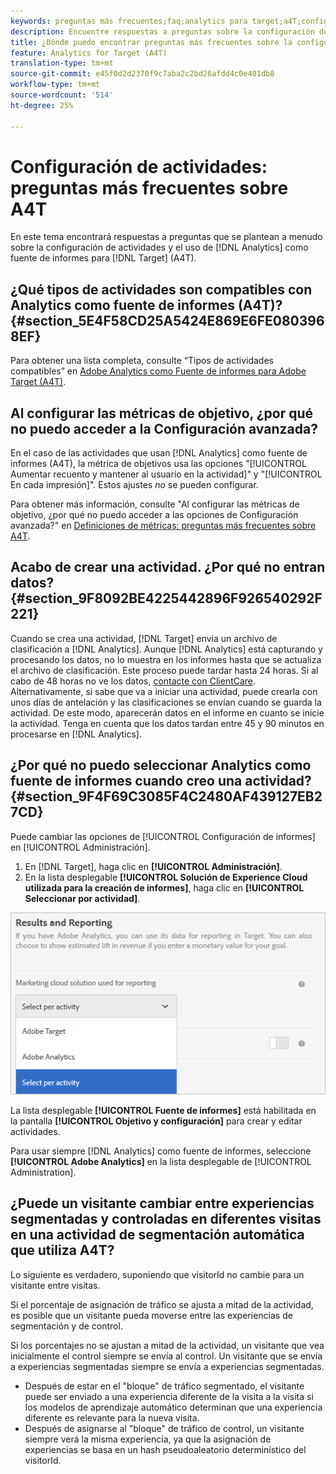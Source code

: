 ```yaml
---
keywords: preguntas más frecuentes;faq;analytics para target;a4T;configuración de actividades
description: Encuentre respuestas a preguntas sobre la configuración de actividades al usar Analytics for Target (A4T). A4T le permite utilizar los informes de Analytics para actividades de Target.
title: ¿Dónde puedo encontrar preguntas más frecuentes sobre la configuración de actividades con A4T?
feature: Analytics for Target (A4T)
translation-type: tm+mt
source-git-commit: e45f0d2d2370f9c7aba2c2bd26afdd4c0e401db8
workflow-type: tm+mt
source-wordcount: '514'
ht-degree: 25%

---
```



# Configuración de actividades: preguntas más frecuentes sobre A4T

En este tema encontrará respuestas a preguntas que se plantean a menudo sobre la configuración de actividades y el uso de [!DNL Analytics] como fuente de informes para [!DNL Target] (A4T).

## ¿Qué tipos de actividades son compatibles con Analytics como fuente de informes (A4T)?{#section_5E4F58CD25A5424E869E6FE0803968EF}

Para obtener una lista completa, consulte “Tipos de actividades compatibles” en [Adobe Analytics como Fuente de informes para Adobe Target (A4T)](/help/c-integrating-target-with-mac/a4t/a4t.md#concept_7540C8C04259434AB6EE33B09F47A1DE).

## Al configurar las métricas de objetivo, ¿por qué no puedo acceder a la Configuración avanzada?

En el caso de las actividades que usan [!DNL Analytics] como fuente de informes (A4T), la métrica de objetivos usa las opciones &quot;[!UICONTROL Aumentar recuento y mantener al usuario en la actividad]&quot; y &quot;[!UICONTROL En cada impresión]&quot;. Estos ajustes *no* se pueden configurar.

Para obtener más información, consulte &quot;Al configurar las métricas de objetivo, ¿por qué no puedo acceder a las opciones de Configuración avanzada?&quot; en [Definiciones de métricas: preguntas más frecuentes sobre A4T](/help/c-integrating-target-with-mac/a4t/r-a4t-faq/a4t-faq-metric-definition.md).

## Acabo de crear una actividad. ¿Por qué no entran datos? {#section_9F8092BE4225442896F926540292F221}

Cuando se crea una actividad, [!DNL Target] envía un archivo de clasificación a [!DNL Analytics]. Aunque [!DNL Analytics] está capturando y procesando los datos, no lo muestra en los informes hasta que se actualiza el archivo de clasificación. Este proceso puede tardar hasta 24 horas. Si al cabo de 48 horas no ve los datos, [contacte con ClientCare](/help/cmp-resources-and-contact-information.md#reference_ACA3391A00EF467B87930A450050077C). Alternativamente, si sabe que va a iniciar una actividad, puede crearla con unos días de antelación y las clasificaciones se envían cuando se guarda la actividad. De este modo, aparecerán datos en el informe en cuanto se inicie la actividad. Tenga en cuenta que los datos tardan entre 45 y 90 minutos en procesarse en [!DNL Analytics].

## ¿Por qué no puedo seleccionar Analytics como fuente de informes cuando creo una actividad? {#section_9F4F69C3085F4C2480AF439127EB27CD}

Puede cambiar las opciones de [!UICONTROL Configuración de informes] en [!UICONTROL Administración].

1. En [!DNL Target], haga clic en **[!UICONTROL Administración]**.
1. En la lista desplegable **[!UICONTROL Solución de Experience Cloud utilizada para la creación de informes]**, haga clic en **[!UICONTROL Seleccionar por actividad]**.

![](assets/select-per-activity.png)

La lista desplegable **[!UICONTROL Fuente de informes]** está habilitada en la pantalla **[!UICONTROL Objetivo y configuración]** para crear y editar actividades.

Para usar siempre [!DNL Analytics] como fuente de informes, seleccione **[!UICONTROL Adobe Analytics]** en la lista desplegable de [!UICONTROL Administration].

## ¿Puede un visitante cambiar entre experiencias segmentadas y controladas en diferentes visitas en una actividad de segmentación automática que utiliza A4T?

Lo siguiente es verdadero, suponiendo que visitorId no cambie para un visitante entre visitas.

Si el porcentaje de asignación de tráfico se ajusta a mitad de la actividad, es posible que un visitante pueda moverse entre las experiencias de segmentación y de control.

Si los porcentajes no se ajustan a mitad de la actividad, un visitante que vea inicialmente el control siempre se envía al control. Un visitante que se envía a experiencias segmentadas siempre se envía a experiencias segmentadas.

* Después de estar en el &quot;bloque&quot; de tráfico segmentado, el visitante puede ser enviado a una experiencia diferente de la visita a la visita si los modelos de aprendizaje automático determinan que una experiencia diferente es relevante para la nueva visita.
* Después de asignarse al &quot;bloque&quot; de tráfico de control, un visitante siempre verá la misma experiencia, ya que la asignación de experiencias se basa en un hash pseudoaleatorio determinístico del visitorId.
